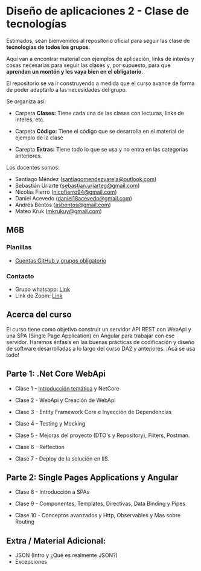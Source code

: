 # **Diseño de aplicaciones 2 - Clase de tecnologías**

Estimados, sean bienvenidos al repositorio oficial para seguir las clase de **tecnologías de todos los grupos**.

Aquí van a encontrar material con ejemplos de aplicación, links de interés y cosas necesarias para seguir las clases y, por supuesto, para que **aprendan un montón y les vaya bien en el obligatorio**.

El repositorio se va ir construyendo a medida que el curso avance de forma de poder adaptarlo a las necesidades del grupo.

Se organiza así:

- Carpeta **Clases:** Tiene cada una de las clases con lecturas, links de interés, etc.

- Carpeta **Código:** Tiene el código que se desarrolla en el material de ejemplo de la clase

- Carepta **Extras:** Tiene todo lo que se usa y no entra en las categorías anteriores.

Los docentes somos:

- Santiago Méndez (santiagomendezvarela@outlook.com)
- Sebastián Uriarte (sebastian.uriarteg@gmail.com)
- Nicolás Fierro (nicofierro94@gmail.com)
- Daniel Acevedo (daniel18acevedo@gmail.com)
- Andrés Bentos (asbentos@gmail.com)
- Mateo Kruk (mkrukuy@gmail.com)

## M6B

### Planillas

- [Cuentas GitHub y grupos obligatorio](https://docs.google.com/spreadsheets/d/1exLFzcBQRFvF13MuBj5lnB9PjY-G3GklHtl_xBgQIJA/edit?usp=sharing)

### Contacto

- Grupo whatsapp: [Link](https://chat.whatsapp.com/DESfIfalEPs3IKURTeAqDd)
- Link de Zoom: [Link](https://ortuy.zoom.us/j/93460707803?pwd=ZnlXYkdGanNIZmdBZSt1TGZ2WnNVZz09)

## Acerca del curso

El curso tiene como objetivo construir un servidor API REST con WebApi y una SPA (Single Page Application) en Angular para trabajar con ese servidor. Haremos énfasis en las buenas prácticas de codificación y diseño de software desarrolladas a lo largo del curso DA2 y anteriores. ¡Acá se usa todo!

## Parte 1: .Net Core WebApi

- Clase 1 - [Introducción temática](/Clases/Clase_01-Intro/Intro_StackTecnologías.md) y NetCore

- Clase 2 - WebApi y Creación de WebApi

- Clase 3 - Entity Framework Core e Inyección de Dependencias

- Clase 4 - Testing y Mocking

- Clase 5 - Mejoras del proyecto (DTO's y Repository), Filters, Postman.

- Clase 6 - Reflection

- Clase 7 - Deploy de la solución en IIS.

## Parte 2: Single Pages Applications y Angular

- Clase 8 - Introducción a SPAs

- Clase 9 - Componentes, Templates, Directivas, Data Binding y Pipes

- Clase 10 - Conceptos avanzados y Http, Observables y Mas sobre Routing

## Extra / Material Adicional:

- JSON (Intro y ¿Qué es realmente JSON?)
- Excepciones
